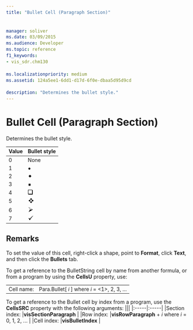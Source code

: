 ```yaml
---
title: "Bullet Cell (Paragraph Section)"
 
 
manager: soliver
ms.date: 03/09/2015
ms.audience: Developer
ms.topic: reference
f1_keywords:
- vis_sdr.chm130
 
ms.localizationpriority: medium
ms.assetid: 124a5ee1-6dd1-d17d-6f0e-dbaa5d95d9cd

description: "Determines the bullet style."
---
```


# Bullet Cell (Paragraph Section)

Determines the bullet style.
  
|**Value**|**Bullet style**|
|:-----|:-----|
|0   |None  <br/> |
|1   |![round bullet](media/IC_Bullet1_ZA07645847.gif) |
|2   |![diamond bullet](media/IC_Bullet2_ZA07645848.gif) |
|3   |![square bullet](media/IC_Bullet3_ZA07645849.gif) |
|4   |![check box bullet](media/IC_Bullet4_ZA07645851.gif) |
|5   |![four diamond bullet](media/IC_Bullet5_ZA07645852.gif) |
|6   |![procedure arrow bullet](media/IC_Bullet6_ZA07645853.gif) |
|7   |![checkmark bullet](media/IC_Bullet7_ZA07645854.gif) |

 
## Remarks

To set the value of this cell, right-click a shape, point to **Format**, click **Text**, and then click the **Bullets** tab. 
  
To get a reference to the BulletString cell by name from another formula, or from a program by using the **CellsU** property, use: 
  
|||
|:-----|:-----|
|Cell name: |Para.Bullet[ *i*  ] where *i*  = <1>, 2, 3, ... |

To get a reference to the Bullet cell by index from a program, use the **CellsSRC** property with the following arguments: 
|||
|:-----|:-----|
|Section index: |**visSectionParagraph** |
|Row index:  |**visRowParagraph** +  *i* where  *i*  = 0, 1, 2, ... |
|Cell index: |**visBulletIndex** |
